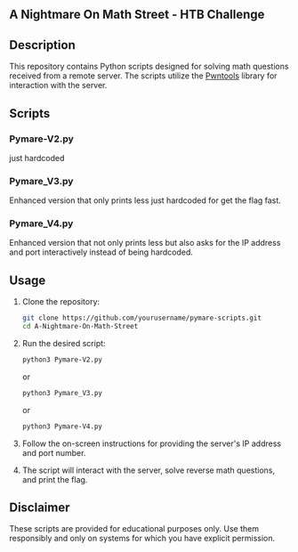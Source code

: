 ## A Nightmare On Math Street - HTB Challenge

## Description
This repository contains Python scripts designed for solving math questions received from a remote server. The scripts utilize the [Pwntools](https://docs.pwntools.com/) library for interaction with the server.

## Scripts

### Pymare-V2.py
just hardcoded

### Pymare_V3.py

Enhanced version that only prints less just hardcoded for get the flag fast.

### Pymare_V4.py

Enhanced version that not only prints less but also asks for the IP address and port interactively instead of being hardcoded.

## Usage

1. Clone the repository:

    ```bash
    git clone https://github.com/yourusername/pymare-scripts.git
    cd A-Nightmare-On-Math-Street
    ```

2. Run the desired script:

    ```bash
    python3 Pymare-V2.py
    ```

    or

    ```bash
    python3 Pymare_V3.py
    ```
    or

    ```bash
    python3 Pymare-V4.py
    ```


3. Follow the on-screen instructions for providing the server's IP address and port number.

4. The script will interact with the server, solve reverse math questions, and print the flag.

## Disclaimer

These scripts are provided for educational purposes only. Use them responsibly and only on systems for which you have explicit permission.

